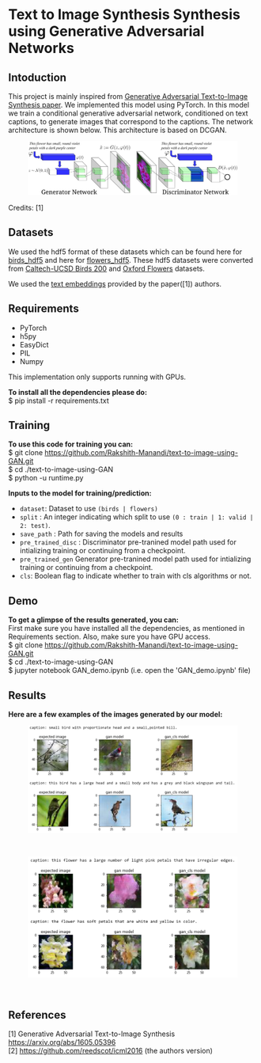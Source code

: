 # Text to Image Synthesis Synthesis using Generative Adversarial Networks

## Intoduction

This project is mainly inspired from [Generative Adversarial Text-to-Image Synthesis paper](https://arxiv.org/abs/1605.05396). We implemented this model using PyTorch. In this model we train a conditional generative adversarial network, conditioned on text captions, to generate images that correspond to the captions. The network architecture is shown below. This architecture is based on DCGAN. 

<figure><img src='images/dcgan_network.png'></figure>
Credits: [1]


## Datasets

We used the hdf5 format of these datasets which can be found here for [birds_hdf5](https://drive.google.com/file/d/1mNhn6MYpBb-JwE86GC1kk0VJsYj-Pn5j/view) and here for [flowers_hdf5](https://drive.google.com/file/d/1EgnaTrlHGaqK5CCgHKLclZMT_AMSTyh8/view). These hdf5 datasets were converted from [Caltech-UCSD Birds 200](http://www.vision.caltech.edu/visipedia/CUB-200.html) and [Oxford Flowers](http://www.robots.ox.ac.uk/~vgg/data/flowers/102/) datasets.

We used the [text embeddings](https://github.com/reedscot/icml2016) provided by the paper([1]) authors. 


## Requirements

- PyTorch 
- h5py
- EasyDict
- PIL
- Numpy

This implementation only supports running with GPUs.<br/>

**To install all the dependencies please do:** <br/>
$ pip install -r requirements.txt<br/>

## Training

**To use this code for training you can:** <br/>
$ git clone https://github.com/Rakshith-Manandi/text-to-image-using-GAN.git <br/>
$ cd ./text-to-image-using-GAN <br/>
$ python -u runtime.py <br/>

**Inputs to the model for training/prediction:**
- `dataset`: Dataset to use `(birds | flowers)`
- `split` : An integer indicating which split to use `(0 : train | 1: valid | 2: test)`.
- `save_path` : Path for saving the models and results
- `pre_trained_disc` : Discriminator pre-tranined model path used for intializing training or continuing from a checkpoint.
- `pre_trained_gen` Generator pre-tranined model path used for intializing training or continuing from a checkpoint.
- `cls`: Boolean flag to indicate whether to train with cls algorithms or not.

## Demo

**To get a glimpse of the results generated, you can:** <br/>
First make sure you have installed all the dependencies, as mentioned in Requirements section. Also, make sure you have GPU access. </br>
$ git clone https://github.com/Rakshith-Manandi/text-to-image-using-GAN.git <br/>
$ cd ./text-to-image-using-GAN <br/>
$ jupyter notebook GAN_demo.ipynb  (i.e. open the 'GAN_demo.ipynb' file)<br/>

## Results

**Here are a few examples of the images generated by our model:** <br/>
<figure><img src='images/success_birds.png'></figure> <br/>
<figure><img src='images/success_flowers.png'></figure> <br/>


## References
[1]  Generative Adversarial Text-to-Image Synthesis https://arxiv.org/abs/1605.05396 </br>
[2] https://github.com/reedscot/icml2016 (the authors version)
